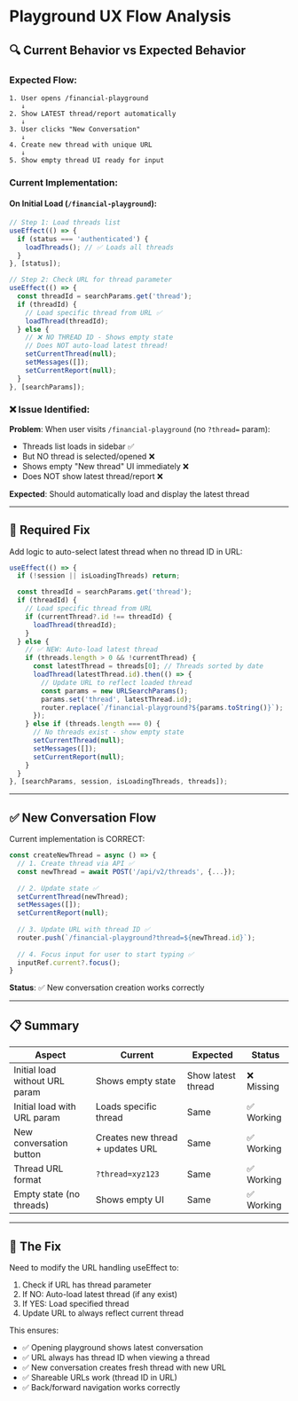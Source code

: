 # Playground UX Flow Analysis

## 🔍 Current Behavior vs Expected Behavior

### Expected Flow:
```
1. User opens /financial-playground
   ↓
2. Show LATEST thread/report automatically
   ↓
3. User clicks "New Conversation"
   ↓
4. Create new thread with unique URL
   ↓
5. Show empty thread UI ready for input
```

### Current Implementation:

#### On Initial Load (`/financial-playground`):
```typescript
// Step 1: Load threads list
useEffect(() => {
  if (status === 'authenticated') {
    loadThreads(); // ✅ Loads all threads
  }
}, [status]);

// Step 2: Check URL for thread parameter
useEffect(() => {
  const threadId = searchParams.get('thread');
  if (threadId) {
    // Load specific thread from URL ✅
    loadThread(threadId);
  } else {
    // ❌ NO THREAD ID - Shows empty state
    // Does NOT auto-load latest thread!
    setCurrentThread(null);
    setMessages([]);
    setCurrentReport(null);
  }
}, [searchParams]);
```

### ❌ Issue Identified:

**Problem**: When user visits `/financial-playground` (no `?thread=` param):
- Threads list loads in sidebar ✅
- But NO thread is selected/opened ❌
- Shows empty "New thread" UI immediately ❌
- Does NOT show latest thread/report ❌

**Expected**: Should automatically load and display the latest thread

---

## 🔧 Required Fix

Add logic to auto-select latest thread when no thread ID in URL:

```typescript
useEffect(() => {
  if (!session || isLoadingThreads) return;

  const threadId = searchParams.get('thread');
  if (threadId) {
    // Load specific thread from URL
    if (currentThread?.id !== threadId) {
      loadThread(threadId);
    }
  } else {
    // ✅ NEW: Auto-load latest thread
    if (threads.length > 0 && !currentThread) {
      const latestThread = threads[0]; // Threads sorted by date
      loadThread(latestThread.id).then(() => {
        // Update URL to reflect loaded thread
        const params = new URLSearchParams();
        params.set('thread', latestThread.id);
        router.replace(`/financial-playground?${params.toString()}`);
      });
    } else if (threads.length === 0) {
      // No threads exist - show empty state
      setCurrentThread(null);
      setMessages([]);
      setCurrentReport(null);
    }
  }
}, [searchParams, session, isLoadingThreads, threads]);
```

---

## ✅ New Conversation Flow

Current implementation is CORRECT:

```typescript
const createNewThread = async () => {
  // 1. Create thread via API ✅
  const newThread = await POST('/api/v2/threads', {...});
  
  // 2. Update state ✅
  setCurrentThread(newThread);
  setMessages([]);
  setCurrentReport(null);
  
  // 3. Update URL with thread ID ✅
  router.push(`/financial-playground?thread=${newThread.id}`);
  
  // 4. Focus input for user to start typing ✅
  inputRef.current?.focus();
}
```

**Status**: ✅ New conversation creation works correctly

---

## 📋 Summary

| Aspect | Current | Expected | Status |
|--------|---------|----------|--------|
| Initial load without URL param | Shows empty state | Show latest thread | ❌ Missing |
| Initial load with URL param | Loads specific thread | Same | ✅ Working |
| New conversation button | Creates new thread + updates URL | Same | ✅ Working |
| Thread URL format | `?thread=xyz123` | Same | ✅ Working |
| Empty state (no threads) | Shows empty UI | Same | ✅ Working |

---

## 🎯 The Fix

Need to modify the URL handling useEffect to:
1. Check if URL has thread parameter
2. If NO: Auto-load latest thread (if any exist)
3. If YES: Load specified thread
4. Update URL to always reflect current thread

This ensures:
- ✅ Opening playground shows latest conversation
- ✅ URL always has thread ID when viewing a thread
- ✅ New conversation creates fresh thread with new URL
- ✅ Shareable URLs work (thread ID in URL)
- ✅ Back/forward navigation works correctly
